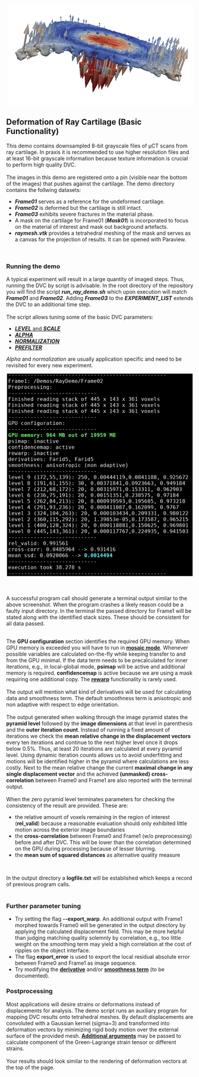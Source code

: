 <p align="right">
  <img src="ray_deformation.png" width="500" title="deformation of ray cartilage">
</p>

## Deformation of Ray Cartilage (Basic Functionality)

This demo contains downsampled 8-bit grayscale files of µCT scans from ray cartilage. 
In praxis it is recommended to use higher resolution files and at least 16-bit grayscale information because texture information is crucial to perform high quality DVC.
<br>
<br>
The images in this demo are registered onto a pin (visible near the bottom of the images) that pushes against the cartilage. The demo directory contains the follwing datasets:
- ***Frame01*** serves as a reference for the undeformed cartilage.
- ***Frame02*** is deformed but the cartilage is still intact.
- ***Frame03*** exhibits severe fractures in the material phase.
- A mask on the cartilage for Frame01 (***Mask01***) is incorporated to focus on the material of interest and mask out background artefacts.
- ***raymesh.vtk*** provides a tetrahedral meshing of the mask and serves as a canvas for the projection of results. It can be opened with Paraview.

<br>

### Running the demo

A typical experiment will result in a large quantity of imaged steps. Thus, running the DVC by script is advisable. 
In the root directory of the repository you will find the script ***run_ray_demo.sh*** which upon execution will match ***Frame01*** and ***Frame02***.
Adding ***Frame03*** to the ***EXPERIMENT_LIST*** extends the DVC to an additional time step.
<br>
<br>
The script allows tuning some of the basic DVC parameters:
<br>
- [***LEVEL*** and ***SCALE***](https://github.com/brunsst/MBS-3D-OptFlow/blob/main/Documentation/gaussian_pyramid.md)
- [***ALPHA***](https://github.com/brunsst/MBS-3D-OptFlow/blob/main/Documentation/smoothing_term.md)
- [***NORMALIZATION***](https://github.com/brunsst/MBS-3D-OptFlow/blob/main/Documentation/intensity_normalization.md)
- [***PREFILTER***](https://github.com/brunsst/MBS-3D-OptFlow/blob/main/Documentation/filtering.md)

*Alpha* and *normalization* are usually application specific and need to be revisited for every new experiment.
<br>

<p align="center">
  <img src="terminal_demo1.png" width="500" title="terminal output">
</p>

<br>
<br>
A successful program call should generate a terminal output similar to the above screenshot. When the program crashes a likely reason could be a faulty input directory. In the terminal the passed directory for Frame1 will be stated along with the identified stack sizes. These should be consistent for all data passed.
<br>
<br>

The **GPU configuration** section identifies the required GPU memory. When GPU memory is exceeded you will have to run in [**mosaic mode**](../../Documentation/large_data_processing.md). Whenever possible variables are calculated on-the-fly while keeping transfer to and from the GPU minimal. If the data term needs to be precalculated for inner iterations, e.g., in local-global mode, **psimap** will be active and additional memory is required. **confidencemap** is active because we are using a mask requiring one additional copy. The [**rewarp**](../../Documentation/memory_management.md) functionality is rarely used.
<br>
<br>
The output will mention what kind of derivatives will be used for calculating data and smoothness term. The default smoothness term is anisotropic and non adaptive with respect to edge orientation.
<br>
<br>
The output generated when walking through the image pyramid states the **pyramid level** followed by the **image dimensions** at that level in parenthesis and the **outer iteration count**. Instead of running a fixed amount of iterations we check the **mean relative change in the displacement vectors** every ten iterations and continue to the next higher level once it drops below 0.5%. Thus, at least 20 iterations are calculated at every pyramid level. Using dynamic iteration counts allows us to avoid underfitting and motions will be identified higher in the pyramid where calculations are less costly. Next to the mean relative change the current **maximal change in any single displacement vector** and the achieved **(unmasked) cross-correlation** between Frame0 and Frame1 are also reported with the terminal output.
<br>
<br>
When the zero pyramid level terminates parameters for checking the consistency of the result are provided. These are:
- the relative amount of voxels remaining in the region of interest (**rel_valid**) because a reasonable evaluation should only exhibited little motion across the exterior image boundaries
- the **cross-correlation** between Frame0 and Frame1 (w/o preprocessing) before and after DVC. This will be lower than the correlation determined on the GPU during processing because of lesser blurring. 
- the **mean sum of squared distances** as alternative quality measure
<br>

In the output directory a **logfile.txt** will be established which keeps a record of previous program calls.
<br>
<br>

### Further parameter tuning

- Try setting the flag **--export_warp**. An additional output with Frame1 morphed towards Frame0 will be generated in the output directory by applying the calculated displacement field. This may be more helpful than judging matching quality solemnly by correlation, e.g., too little weight on the smoothing term may yield a high correlation at the cost of ripples on the object interface.
- The flag **export_error** is used to export the local residual absolute error between Frame0 and Frame1 as image sequence.
- Try modifying the [**derivative**](https://github.com/brunsst/MBS-3D-OptFlow/blob/main/Documentation/derivatives.md) and/or [**smoothness term**](https://github.com/brunsst/MBS-3D-OptFlow/blob/main/Documentation/smoothing_term.md) (to be documented).

### Postprocessing

Most applications will desire strains or deformations instead of displacements for analysis. The demo script runs an auxiliary program for mapping DVC results onto tetrahedral meshes. By default displacements are convoluted with a Gaussian kernel (sigma=3) and transformed into deformation vectors by minimizing rigid body motion over the external surface of the provided mesh. **[Additional arguments](../../Documentation/voxel2mesh.md)** may be passed to calculate component of the Green-Lagrange strain tensor or different strains.
<br>
<br>
Your results should look similar to the rendering of deformation vectors at the top of the page.


